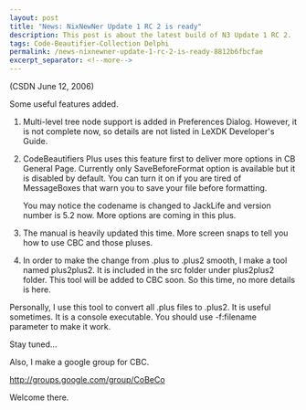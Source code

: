 ```yaml
---
layout: post
title: "News: NixNewNer Update 1 RC 2 is ready"
description: This post is about the latest build of N3 Update 1 RC 2.
tags: Code-Beautifier-Collection Delphi
permalink: /news-nixnewner-update-1-rc-2-is-ready-8812b6fbcfae
excerpt_separator: <!--more-->
---
```

(CSDN June 12, 2006)

Some useful features added.
<!--more-->

1. Multi-level tree node support is added in Preferences Dialog. However, it is not complete now, so details are not listed in LeXDK Developer's Guide.
1. CodeBeautifiers Plus uses this feature first to deliver more options in CB General Page. Currently only SaveBeforeFormat option is available but it is disabled by default. You can turn it on if you are tired of MessageBoxes that warn you to save your file before formatting.

   You may notice the codename is changed to JackLife and version number is 5.2 now. More options are coming in this plus.

1. The manual is heavily updated this time. More screen snaps to tell you how to use CBC and those pluses.
1. In order to make the change from .plus to .plus2 smooth, I make a tool named plus2plus2. It is included in the src folder under plus2plus2 folder. This tool will be added to CBC soon. So this time, no more details is here.

Personally, I use this tool to convert all .plus files to .plus2. It is useful sometimes. It is a console executable. You should use -f:filename parameter to make it work.

Stay tuned…

Also, I make a google group for CBC.

http://groups.google.com/group/CoBeCo

Welcome there.

